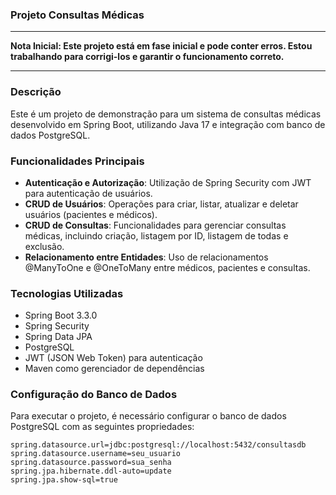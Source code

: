 ### Projeto Consultas Médicas

---

**Nota Inicial: Este projeto está em fase inicial e pode conter erros. Estou trabalhando para corrigi-los e garantir o funcionamento correto.**

---

### Descrição

Este é um projeto de demonstração para um sistema de consultas médicas desenvolvido em Spring Boot, utilizando Java 17 e integração com banco de dados PostgreSQL.

### Funcionalidades Principais

- **Autenticação e Autorização**: Utilização de Spring Security com JWT para autenticação de usuários.
- **CRUD de Usuários**: Operações para criar, listar, atualizar e deletar usuários (pacientes e médicos).
- **CRUD de Consultas**: Funcionalidades para gerenciar consultas médicas, incluindo criação, listagem por ID, listagem de todas e exclusão.
- **Relacionamento entre Entidades**: Uso de relacionamentos @ManyToOne e @OneToMany entre médicos, pacientes e consultas.

### Tecnologias Utilizadas

- Spring Boot 3.3.0
- Spring Security
- Spring Data JPA
- PostgreSQL
- JWT (JSON Web Token) para autenticação
- Maven como gerenciador de dependências

### Configuração do Banco de Dados

Para executar o projeto, é necessário configurar o banco de dados PostgreSQL com as seguintes propriedades:

```properties
spring.datasource.url=jdbc:postgresql://localhost:5432/consultasdb
spring.datasource.username=seu_usuario
spring.datasource.password=sua_senha
spring.jpa.hibernate.ddl-auto=update
spring.jpa.show-sql=true
